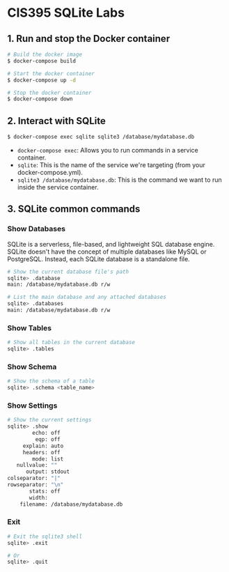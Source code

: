 # CIS395 SQLite Labs

## 1. Run and stop the Docker container

```bash
# Build the docker image
$ docker-compose build

# Start the docker container
$ docker-compose up -d

# Stop the docker container
$ docker-compose down
```

## 2. Interact with SQLite

```bash
$ docker-compose exec sqlite sqlite3 /database/mydatabase.db
```

- `docker-compose exec`: Allows you to run commands in a service container.
- `sqlite`: This is the name of the service we're targeting (from your docker-compose.yml).
- `sqlite3 /database/mydatabase.db`: This is the command we want to run inside the service container.

## 3. SQLite common commands

### Show Databases

SQLite is a serverless, file-based, and lightweight SQL database engine.
SQLite doesn't have the concept of multiple databases like MySQL or PostgreSQL. Instead, each SQLite database is a standalone file.

```bash
# Show the current database file's path
sqlite> .database
main: /database/mydatabase.db r/w

# List the main database and any attached databases
sqlite> .databases
main: /database/mydatabase.db r/w
```

### Show Tables

```bash
# Show all tables in the current database
sqlite> .tables
```

### Show Schema

```bash
# Show the schema of a table
sqlite> .schema <table_name>
```

### Show Settings

```bash
# Show the current settings
sqlite> .show
        echo: off
         eqp: off
     explain: auto
     headers: off
        mode: list
   nullvalue: ""
      output: stdout
colseparator: "|"
rowseparator: "\n"
       stats: off
       width: 
    filename: /database/mydatabase.db
```

### Exit

```bash
# Exit the sqlite3 shell
sqlite> .exit

# Or
sqlite> .quit
```
